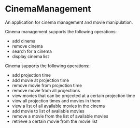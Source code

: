 # CinemaManagement
An application for cinema management and movie manipulation.  

Cinema management supports the following operations:  
- add cinema  
- remove cinema  
- search for a cinema  
- display cinema list  
  
Cinema supports the following operations:  
- add projection time  
- add movie at projection time  
- remove movie from projection time  
- remove movie from all projections  
- view movies that can be projected at a certain projection time  
- view all projection times and movies in them  
- view a list of all available movies in the cinema  
- add movie to list of available movies  
- remove a movie from the list of available movies  
- retrieve a certain movie from the movie list  




